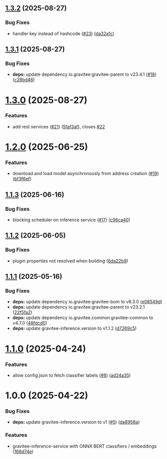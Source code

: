 ## [1.3.2](https://github.com/gravitee-io/gravitee-inference-service/compare/1.3.1...1.3.2) (2025-08-27)


### Bug Fixes

* handler key instead of hashcode ([#23](https://github.com/gravitee-io/gravitee-inference-service/issues/23)) ([da32a1c](https://github.com/gravitee-io/gravitee-inference-service/commit/da32a1c13ea39258ba33655a83ce175bcacb9f4b))

## [1.3.1](https://github.com/gravitee-io/gravitee-inference-service/compare/1.3.0...1.3.1) (2025-08-27)


### Bug Fixes

* **deps:** update dependency io.gravitee:gravitee-parent to v23.4.1 ([#18](https://github.com/gravitee-io/gravitee-inference-service/issues/18)) ([c28bd46](https://github.com/gravitee-io/gravitee-inference-service/commit/c28bd462c25826fd207a654a72d15ede799aba23))

# [1.3.0](https://github.com/gravitee-io/gravitee-inference-service/compare/1.2.0...1.3.0) (2025-08-27)


### Features

* add rest services ([#21](https://github.com/gravitee-io/gravitee-inference-service/issues/21)) ([5faf3af](https://github.com/gravitee-io/gravitee-inference-service/commit/5faf3afb04e84bd25e52c7017f1222c27c208447)), closes [#22](https://github.com/gravitee-io/gravitee-inference-service/issues/22)

# [1.2.0](https://github.com/gravitee-io/gravitee-inference-service/compare/1.1.3...1.2.0) (2025-06-25)


### Features

* download and load model asynchronously from address creation ([#19](https://github.com/gravitee-io/gravitee-inference-service/issues/19)) ([bf3f6ef](https://github.com/gravitee-io/gravitee-inference-service/commit/bf3f6ef4f215d30a0b2c9862d157a71d145650fd))

## [1.1.3](https://github.com/gravitee-io/gravitee-inference-service/compare/1.1.2...1.1.3) (2025-06-16)


### Bug Fixes

* blocking scheduler on inference service ([#17](https://github.com/gravitee-io/gravitee-inference-service/issues/17)) ([c96ca40](https://github.com/gravitee-io/gravitee-inference-service/commit/c96ca40fe9ec9b6959c49ee2b1a69fc27997d0be))

## [1.1.2](https://github.com/gravitee-io/gravitee-inference-service/compare/1.1.1...1.1.2) (2025-06-05)


### Bug Fixes

* plugin properties not resolved when building ([6da22b9](https://github.com/gravitee-io/gravitee-inference-service/commit/6da22b9b90134b31d47af19d5c7a097c8b793274))

## [1.1.1](https://github.com/gravitee-io/gravitee-inference-service/compare/1.1.0...1.1.1) (2025-05-16)


### Bug Fixes

* **deps:** update dependency io.gravitee:gravitee-bom to v8.3.0 ([e08549d](https://github.com/gravitee-io/gravitee-inference-service/commit/e08549dc5e1972529600178b16ae67906621b1ab))
* **deps:** update dependency io.gravitee:gravitee-parent to v23.2.1 ([22f5fa2](https://github.com/gravitee-io/gravitee-inference-service/commit/22f5fa2f5020e5ea0dea3acb5057420823418f96))
* **deps:** update dependency io.gravitee.common:gravitee-common to v4.7.0 ([48fdcd0](https://github.com/gravitee-io/gravitee-inference-service/commit/48fdcd06bae4d50e299ef3129432d6456c04ac0b))
* **deps:** update gravitee-inference.version to v1.1.2 ([d7269c5](https://github.com/gravitee-io/gravitee-inference-service/commit/d7269c526f71d329ec2b7d1cb4862cecc4418696))

# [1.1.0](https://github.com/gravitee-io/gravitee-inference-service/compare/1.0.0...1.1.0) (2025-04-24)


### Features

* allow config.json to fetch classifier labels ([#8](https://github.com/gravitee-io/gravitee-inference-service/issues/8)) ([ad24a35](https://github.com/gravitee-io/gravitee-inference-service/commit/ad24a35641f22831a110ee2285b6a59f29810b5a))

# 1.0.0 (2025-04-22)


### Bug Fixes

* **deps:** update gravitee-inference.version to v1 ([#5](https://github.com/gravitee-io/gravitee-inference-service/issues/5)) ([da8958a](https://github.com/gravitee-io/gravitee-inference-service/commit/da8958a00c9791bb89c1757f1adf0011f48722fa))


### Features

* gravitee-inference-service with ONNX BERT classifiers / embeddings ([168d74e](https://github.com/gravitee-io/gravitee-inference-service/commit/168d74e6ff4d750d552e4d2521258c7aca451163))
